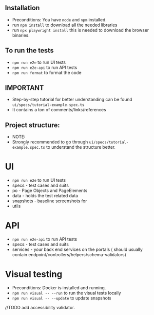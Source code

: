 ## Installation

- Preconditions: You have `node` and `npm` installed.
- run `npm install` to download all the needed libraries
- run `npx playwright install` this is needed to download the browser binaries.

## To run the tests
- `npm run e2e` to run UI tests
- `npm run e2e-api` to run API tests
- `npm run format` to format the code

## IMPORTANT 
- Step-by-step tutorial for better understanding can be found `ui/specs/tutorial-example.spec.ts`
- It contains a ton of comments/links/references

## Project structure:

- NOTE: 
- Strongly recommended to go through `ui/specs/tutorial-example.spec.ts` to understand the structure better.

# UI 
- `npm run e2e` to run UI tests
- specs - test cases and suits
- po - Page Objects and PageElements
- data - holds the test related data
- snapshots - baseline screenshots for 
- utils

# API 
- `npm run e2e-api` to run API tests
- specs - test cases and suits
- services - your back end services on the portals ( should usually contain endpoint/controllers/helpers/schema-validators)

# Visual testing 
- Preconditions: Docker is installed and running.
- `npm run visual -- --run` to run the visual tests locally
- `npm run visual -- --update` to update snapshots

//TODO add accessibility validator.

